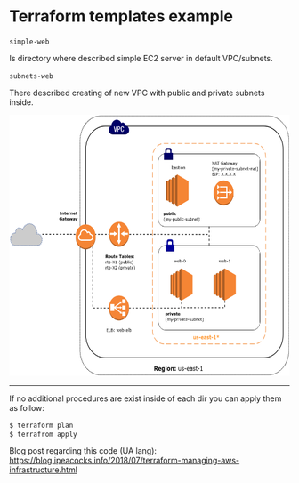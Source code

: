 # Terraform templates example

`simple-web`

Is directory where described simple EC2 server in default VPC/subnets.

`subnets-web`

There described creating of new VPC with public and private subnets inside.

<p align="left">
  <img src="schemes/subnets-web-schema.png" width="600" height="470"/>
</p>

-----
If no additional procedures are exist inside of each dir you can apply them as follow:

```
$ terraform plan
$ terrafrom apply
```

Blog post regarding this code (UA lang): https://blog.ipeacocks.info/2018/07/terraform-managing-aws-infrastructure.html

